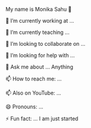My name is Monika Sahu 👋

 🔭 I’m currently working at ... 
 
 🌱 I’m currently teaching ...
 
 👯 I’m looking to collaborate on ... 
 
 🤔 I’m looking for help with ... 
 
 💬 Ask me about ... Anything
 
 📫 How to reach me: ... 
 
 📫 Also on YouTube: ...
 
 😄 Pronouns: ... 
 
 ⚡ Fun fact: ... I am just started
 
